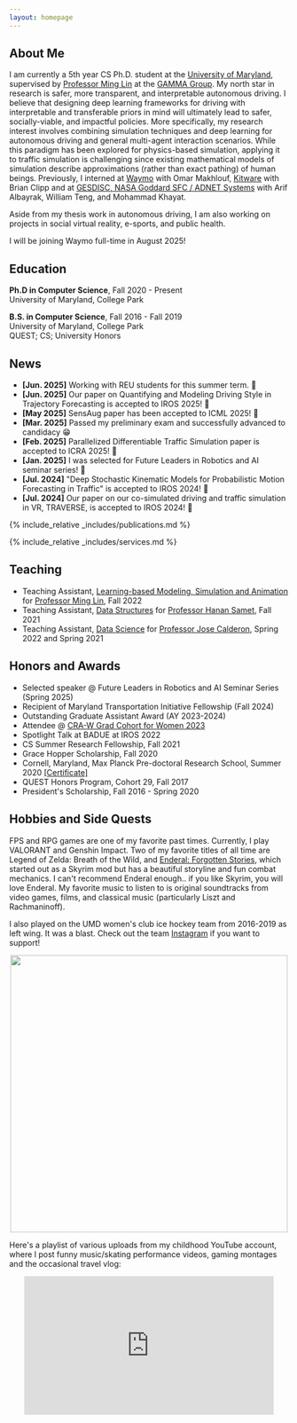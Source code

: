 ```yaml
---
layout: homepage
---
```


## About Me

I am currently a 5th year CS Ph.D. student at the [University of Maryland](https://www.cs.umd.edu/), supervised by [Professor Ming Lin](https://www.cs.umd.edu/~lin/) at the [GAMMA Group](https://gamma.umd.edu/). My north star in research is safer, more transparent, and interpretable autonomous driving. 
I believe that designing deep learning frameworks for driving with interpretable and transferable priors in mind will ultimately lead to safer, socially-viable, and impactful policies. 
More specifically, my research interest involves combining simulation techniques and deep learning for autonomous driving and general multi-agent interaction scenarios. 
While this paradigm has been explored for physics-based simulation, applying it to traffic simulation is challenging since existing mathematical models of simulation describe approximations (rather than exact pathing) of human beings. 
Previously, I interned at [Waymo](https://waymo.com/) with Omar Makhlouf, [Kitware](https://www.kitware.com/) with Brian Clipp and at [GESDISC, NASA Goddard SFC / ADNET Systems](https://disc.gsfc.nasa.gov/) with Arif Albayrak, William Teng, and Mohammad Khayat.

Aside from my thesis work in autonomous driving, I am also working on projects in social virtual reality, e-sports, and public health. 

I will be joining Waymo full-time in August 2025! 

## Education

**Ph.D in Computer Science**, Fall 2020 - Present <br>
University of Maryland, College Park <br>

**B.S. in Computer Science**, Fall 2016 - Fall 2019<br>
University of Maryland, College Park <br>
QUEST; CS; University Honors <br>

## News 
- **[Jun. 2025]** Working with REU students for this summer term. 🌻
- **[Jun. 2025]** Our paper on Quantifying and Modeling Driving Style in Trajectory Forecasting is accepted to IROS 2025! 🎉
- **[May 2025]** SensAug paper has been accepted to ICML 2025! 🎉
- **[Mar. 2025]** Passed my preliminary exam and successfully advanced to candidacy 😁
- **[Feb. 2025]** Parallelized Differentiable Traffic Simulation paper is accepted to ICRA 2025! 🎉
- **[Jan. 2025]** I was selected for Future Leaders in Robotics and AI seminar series! 🎉
- **[Jul. 2024]** "Deep Stochastic Kinematic Models for Probabilistic Motion Forecasting in Traffic" is accepted to IROS 2024! 🎉
- **[Jul. 2024]** Our paper on our co-simulated driving and traffic simulation in VR, TRAVERSE, is accepted to IROS 2024! 🎉

<!-- - **[May 2024]** Began summer internship at [Waymo](https://waymo.com/) in Oxford, UK!
- **[Mar. 2024]** I received the [Maryland Transportation Initiative Fellowship](https://mti.umd.edu/MTI-fellowship-initiative)! 🎉
- **[Jan. 2024]** "Domain-Agnostic Learning with Information Bottleneck for Autonomous Steering" is accepted to ICRA 2024! 🎉
- **[Dec. 2023]** I was selected for [Outstanding GA Award](https://gradschool.umd.edu/funding/student-fellowships-awards/outstanding-graduate-assistant-awards) 2023! 🎉
- **[Sep. 2023]** "Gradient-Informed PPO" is accepted to NeurIPS 2023! 🎉
- **[May 2023]** Started internship at [Kitware Inc.](https://www.kitware.com/) in Carrboro, NC!
- **[Jan. 2023]** Traffic-Aware AD paper is accepted to ICRA 2023! 🎉 -->

{% include_relative _includes/publications.md %}

{% include_relative _includes/services.md %}

## Teaching
- Teaching Assistant, [Learning-based Modeling, Simulation and Animation](http://www.cs.umd.edu/class/fall2022/cmsc828X/) for [Professor Ming Lin](http://www.cs.umd.edu/~lin/), Fall 2022
- Teaching Assistant, [Data Structures](http://www.cs.umd.edu/class/fall2021/cmsc420-0301/) for [Professor Hanan Samet](http://www.cs.umd.edu/~hjs/), Fall 2021
- Teaching Assistant, [Data Science](https://github.com/cmsc320/spring2022) for [Professor Jose Calderon](http://jmct.cc/), Spring 2022 and Spring 2021
<!-- - Teaching Assistant, Intro to Object Oriented Programming for [Fawzi Emad](http://www.cs.umd.edu/~fpe/), Fall 2020 -->

## Honors and Awards 
- Selected speaker @ Future Leaders in Robotics and AI Seminar Series (Spring 2025)
- Recipient of Maryland Transportation Initiative Fellowship (Fall 2024)
- Outstanding Graduate Assistant Award (AY 2023-2024)
- Attendee @ [CRA-W Grad Cohort for Women 2023](https://cra.org/cra-wp/grad-cohort-for-women/)
- Spotlight Talk at BADUE at IROS 2022
- CS Summer Research Fellowship, Fall 2021
- Grace Hopper Scholarship, Fall 2020 
- Cornell, Maryland, Max Planck Pre-doctoral Research School, Summer 2020 [[Certificate]](./assets/docs/cmmrs_zheng.pdf)
- QUEST Honors Program, Cohort 29, Fall 2017 
- President's Scholarship, Fall 2016 - Spring 2020

## Hobbies and Side Quests
FPS and RPG games are one of my favorite past times. Currently, I play VALORANT and Genshin Impact. Two of my favorite titles of all time are Legend of Zelda: Breath of the Wild, and [Enderal: Forgotten Stories](https://store.steampowered.com/app/933480/Enderal_Forgotten_Stories/), which started out as a Skyrim mod but has a beautiful storyline and fun combat mechanics. I can't recommend Enderal enough.. if you like Skyrim, you will love Enderal. My favorite music to listen to is original soundtracks from video games, films, and classical music (particularly Liszt and Rachmaninoff).

I also played on the UMD women's club ice hockey team from 2016-2019 as left wing. It was a blast. Check out the team [Instagram](https://www.instagram.com/terpswhockey/) if you want to support! 
<!-- ![UMD WICE 2019](./assets/img/wice2019.jpeg "WICE 2019") -->
<p align="center">
  <img src="./assets/img/wice2019.jpeg" width="500"/>
</p>

Here's a playlist of various uploads from my childhood YouTube account, where I post funny music/skating performance videos, gaming montages and the occasional travel vlog:

<p align="center">
<iframe width="450" height="250" src="https://www.youtube.com/embed/videoseries?list=PLzr8pDcbqManQJOkOsQfV5pv38gbqUZuq" title="YouTube video player" frameborder="0" allow="accelerometer; autoplay; clipboard-write; encrypted-media; gyroscope; picture-in-picture" allowfullscreen></iframe>
</p>
